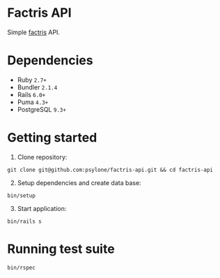 # Factris API

Simple [factris](https://factris.com) API.

# Dependencies

- Ruby `2.7+`
- Bundler `2.1.4`
- Rails `6.0+`
- Puma `4.3+`
- PostgreSQL `9.3+`

# Getting started

1. Clone repository:

```
git clone git@github.com:psylone/factris-api.git && cd factris-api
```

2. Setup dependencies and create data base:

```
bin/setup
```

3. Start application:

```
bin/rails s
```

# Running test suite

```
bin/rspec
```
